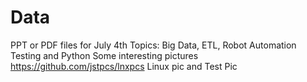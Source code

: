 # Data
PPT or PDF files for July 4th 
Topics: Big Data, ETL, Robot Automation Testing and Python
Some interesting pictures https://github.com/jstpcs/lnxpcs Linux pic and Test Pic
